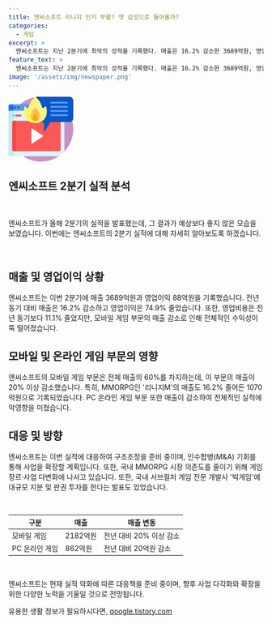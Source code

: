 ```yaml
---
title: 엔씨소프트 리니지 인기 부활? 옛 감성으로 돌아올까?
categories:
  - 게임
excerpt: >
  엔씨소프트는 지난 2분기에 최악의 성적을 기록했다. 매출은 16.2% 감소한 3689억원, 영업이익은 74.9% 줄어든 88억원을 기록했다. 이는 전년 동기 대비 70%의 감소이다. 특히 모바일 게임 사업이 60% 감소하며 실적을 타격받았다. 이에 엔씨소프트는 구조조정과 사업 다변화에 나섰으며, 국내 서브컬처 게임 개발사 빅게임에 대규모 투자를 진행하고 M&A 기회를 모색하고 있다고 밝혔다. 
feature_text: >
  엔씨소프트는 지난 2분기에 최악의 성적을 기록했다. 매출은 16.2% 감소한 3689억원, 영업이익은 74.9% 줄어든 88억원을 기록했다. 이는 전년 동기 대비 70%의 감소이다. 특히 모바일 게임 사업이 60% 감소하며 실적을 타격받았다. 이에 엔씨소프트는 구조조정과 사업 다변화에 나섰으며, 국내 서브컬처 게임 개발사 빅게임에 대규모 투자를 진행하고 M&A 기회를 모색하고 있다고 밝혔다. 
image: '/assets/img/newspaper.png'
---
```


<p><img src="/assets/img/news.png" alt="rentncar 속보" /></p>

<h2>엔씨소프트 2분기 실적 분석</h2>

<p data-ke-size="size16">&nbsp;</p>

<p>엔씨소프트가 올해 2분기의 실적을 발표했는데, 그 결과가 예상보다 좋지 않은 모습을 보였습니다. 이번에는 엔씨소프트의 2분기 실적에 대해 자세히 알아보도록 하겠습니다.</p>

<p data-ke-size="size16">&nbsp;</p>

<h2>매출 및 영업이익 상황</h2>

<p>엔씨소프트는 이번 2분기에 매출 3689억원과 영업이익 88억원을 기록했습니다. 전년 동기 대비 매출은 16.2% 감소하고 영업이익은 74.9% 줄었습니다. 또한, 영업비용은 전년 동기보다 11.1% 줄었지만, 모바일 게임 부문의 매출 감소로 인해 전체적인 수익성이 뚝 떨어졌습니다.</p>

<h2>모바일 및 온라인 게임 부문의 영향</h2>

<p>엔씨소프트의 모바일 게임 부문은 전체 매출의 60%를 차지하는데, 이 부문의 매출이 20% 이상 감소했습니다. 특히, MMORPG인 '리니지M'의 매출도 16.2% 줄어든 1070억원으로 기록되었습니다. PC 온라인 게임 부문 또한 매출이 감소하여 전체적인 실적에 악영향을 미쳤습니다.</p>

<h2>대응 및 방향</h2>

<p>엔씨소프트는 이번 실적에 대응하여 구조조정을 준비 중이며, 인수합병(M&A) 기회를 통해 사업을 확장할 계획입니다. 또한, 국내 MMORPG 시장 의존도를 줄이기 위해 게임 장르·사업 다변화에 나서고 있습니다. 또한, 국내 서브컬처 게임 전문 개발사 '빅게임'에 대규모 지분 및 판권 투자를 한다는 발표도 있었습니다.</p>

<p data-ke-size="size16">&nbsp;</p>

<table>
    <thead>
        <tr>
            <th scope="col">구분</th>
            <th scope="col">매출</th>
            <th scope="col">매출 변동</th>
        </tr>
    </thead>
    <tbody>
        <tr>
            <td>모바일 게임</td>
            <td>2182억원</td>
            <td>전년 대비 20% 이상 감소</td>
        </tr>
        <tr>
            <td>PC 온라인 게임</td>
            <td>862억원</td>
            <td>전년 대비 20억원 감소</td>
        </tr>
    </tbody>
</table>

<p data-ke-size="size16">&nbsp;</p>

<p>엔씨소프트는 현재 실적 악화에 따른 대응책을 준비 중이며, 향후 사업 다각화와 확장을 위한 다양한 노력을 기울일 것으로 전망됩니다.</p>
유용한 생활 정보가 필요하시다면, <a href="https://qoogle.tistory.com" rel="dofollow">qoogle.tistory.com</a>


